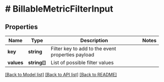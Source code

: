 # # BillableMetricFilterInput

## Properties

Name | Type | Description | Notes
------------ | ------------- | ------------- | -------------
**key** | **string** | Filter key to add to the event properties payload |
**values** | **string[]** | List of possible filter values |

[[Back to Model list]](../../README.md#models) [[Back to API list]](../../README.md#endpoints) [[Back to README]](../../README.md)
